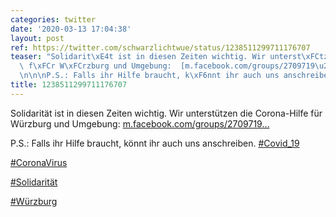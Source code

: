 ```yaml
---
categories: twitter
date: '2020-03-13 17:04:38'
layout: post
ref: https://twitter.com/schwarzlichtwue/status/1238511299711176707
teaser: "Solidarit\xE4t ist in diesen Zeiten wichtig. Wir unterst\xFCtzen die Corona-Hilfe\
  \ f\xFCr W\xFCrzburg und Umgebung:  [m.facebook.com/groups/2709719\u2026](https://m.facebook.com/groups/2709719869124332?notif_t=page_post_reaction&notif_id=1584100505120453&ref=m_notif&refid=52&__tn__=R)\n\
  \n\n\nP.S.: Falls ihr Hilfe braucht, k\xF6nnt ihr auch uns anschreiben."
title: 1238511299711176707
---
```

Solidarität ist in diesen Zeiten wichtig. Wir unterstützen die Corona-Hilfe für Würzburg und Umgebung:  [m.facebook.com/groups/2709719…](https://m.facebook.com/groups/2709719869124332?notif_t=page_post_reaction&notif_id=1584100505120453&ref=m_notif&refid=52&__tn__=R)



P.S.: Falls ihr Hilfe braucht, könnt ihr auch uns anschreiben.
[#Covid_19](/t/covid_19) 

[#CoronaVirus](/t/coronavirus)

[#Solidarität](/t/solidarität)

[#Würzburg](/t/würzburg)